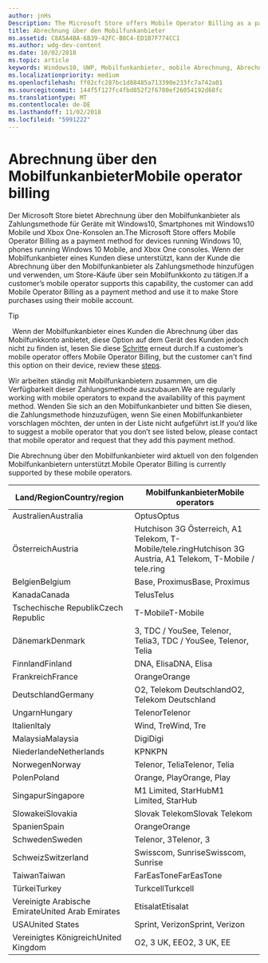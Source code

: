```yaml
---
author: jnHs
Description: The Microsoft Store offers Mobile Operator Billing as a payment method for mobile operators who support this capability.
title: Abrechnung über den Mobilfunkanbieter
ms.assetid: C8A5A4BA-6B39-42FC-B8C4-ED1B7F774CC1
ms.author: wdg-dev-content
ms.date: 10/02/2018
ms.topic: article
keywords: Windows10, UWP, Mobilfunkanbieter, mobile Abrechnung, Abrechnung über den Mobilfunkanbieter
ms.localizationpriority: medium
ms.openlocfilehash: ff02cfc287bc1d88485a713390e233fc7a742a01
ms.sourcegitcommit: 144f5f127fc4fbd852f2f6780ef26054192d68fc
ms.translationtype: MT
ms.contentlocale: de-DE
ms.lasthandoff: 11/02/2018
ms.locfileid: "5991222"
---
```

# <a name="mobile-operator-billing"></a><span data-ttu-id="221dd-103">Abrechnung über den Mobilfunkanbieter</span><span class="sxs-lookup"><span data-stu-id="221dd-103">Mobile operator billing</span></span>


<span data-ttu-id="221dd-104">Der Microsoft Store bietet Abrechnung über den Mobilfunkanbieter als Zahlungsmethode für Geräte mit Windows10, Smartphones mit Windows10 Mobile und Xbox One-Konsolen an.</span><span class="sxs-lookup"><span data-stu-id="221dd-104">The Microsoft Store offers Mobile Operator Billing as a payment method for devices running Windows 10, phones running Windows 10 Mobile, and Xbox One consoles.</span></span> <span data-ttu-id="221dd-105">Wenn der Mobilfunkanbieter eines Kunden diese unterstützt, kann der Kunde die Abrechnung über den Mobilfunkanbieter als Zahlungsmethode hinzufügen und verwenden, um Store-Käufe über sein Mobilfunkkonto zu tätigen.</span><span class="sxs-lookup"><span data-stu-id="221dd-105">If a customer’s mobile operator supports this capability, the customer can add Mobile Operator Billing as a payment method and use it to make Store purchases using their mobile account.</span></span>

> [!TIP]
>  <span data-ttu-id="221dd-106">Wenn der Mobilfunkanbieter eines Kunden die Abrechnung über das Mobilfunkkonto anbietet, diese Option auf dem Gerät des Kunden jedoch nicht zu finden ist, lesen Sie diese [Schritte](http://go.microsoft.com/fwlink/p/?LinkId=523993) erneut durch.</span><span class="sxs-lookup"><span data-stu-id="221dd-106">If a customer’s mobile operator offers Mobile Operator Billing, but the customer can't find this option on their device, review these [steps](http://go.microsoft.com/fwlink/p/?LinkId=523993).</span></span>

<span data-ttu-id="221dd-107">Wir arbeiten ständig mit Mobilfunkanbietern zusammen, um die Verfügbarkeit dieser Zahlungsmethode auszubauen.</span><span class="sxs-lookup"><span data-stu-id="221dd-107">We are regularly working with mobile operators to expand the availability of this payment method.</span></span> <span data-ttu-id="221dd-108">Wenden Sie sich an den Mobilfunkanbieter und bitten Sie diesen, die Zahlungsmethode hinzuzufügen, wenn Sie einen Mobilfunkanbieter vorschlagen möchten, der unten in der Liste nicht aufgeführt ist.</span><span class="sxs-lookup"><span data-stu-id="221dd-108">If you’d like to suggest a mobile operator that you don’t see listed below, please contact that mobile operator and request that they add this payment method.</span></span>

<span data-ttu-id="221dd-109">Die Abrechnung über den Mobilfunkanbieter wird aktuell von den folgenden Mobilfunkanbietern unterstützt.</span><span class="sxs-lookup"><span data-stu-id="221dd-109">Mobile Operator Billing is currently supported by these mobile operators.</span></span>

| <span data-ttu-id="221dd-110">Land/Region</span><span class="sxs-lookup"><span data-stu-id="221dd-110">Country/region</span></span>  | <span data-ttu-id="221dd-111">Mobilfunkanbieter</span><span class="sxs-lookup"><span data-stu-id="221dd-111">Mobile operators</span></span>                 |
|-----------------|----------------------------------|
| <span data-ttu-id="221dd-112">Australien</span><span class="sxs-lookup"><span data-stu-id="221dd-112">Australia</span></span>       | <span data-ttu-id="221dd-113">Optus</span><span class="sxs-lookup"><span data-stu-id="221dd-113">Optus</span></span>                            |
| <span data-ttu-id="221dd-114">Österreich</span><span class="sxs-lookup"><span data-stu-id="221dd-114">Austria</span></span>         | <span data-ttu-id="221dd-115">Hutchison 3G Österreich, A1 Telekom, T-Mobile/tele.ring</span><span class="sxs-lookup"><span data-stu-id="221dd-115">Hutchison 3G Austria, A1 Telekom, T-Mobile / tele.ring</span></span>  |
| <span data-ttu-id="221dd-116">Belgien</span><span class="sxs-lookup"><span data-stu-id="221dd-116">Belgium</span></span>         | <span data-ttu-id="221dd-117">Base, Proximus</span><span class="sxs-lookup"><span data-stu-id="221dd-117">Base, Proximus</span></span>                   |
| <span data-ttu-id="221dd-118">Kanada</span><span class="sxs-lookup"><span data-stu-id="221dd-118">Canada</span></span>          | <span data-ttu-id="221dd-119">Telus</span><span class="sxs-lookup"><span data-stu-id="221dd-119">Telus</span></span>                            |
| <span data-ttu-id="221dd-120">Tschechische Republik</span><span class="sxs-lookup"><span data-stu-id="221dd-120">Czech Republic</span></span>  | <span data-ttu-id="221dd-121">T-Mobile</span><span class="sxs-lookup"><span data-stu-id="221dd-121">T-Mobile</span></span>                         |
| <span data-ttu-id="221dd-122">Dänemark</span><span class="sxs-lookup"><span data-stu-id="221dd-122">Denmark</span></span>         | <span data-ttu-id="221dd-123">3, TDC / YouSee, Telenor, Telia</span><span class="sxs-lookup"><span data-stu-id="221dd-123">3, TDC / YouSee, Telenor, Telia</span></span>  |
| <span data-ttu-id="221dd-124">Finnland</span><span class="sxs-lookup"><span data-stu-id="221dd-124">Finland</span></span>         | <span data-ttu-id="221dd-125">DNA, Elisa</span><span class="sxs-lookup"><span data-stu-id="221dd-125">DNA, Elisa</span></span>                       |
| <span data-ttu-id="221dd-126">Frankreich</span><span class="sxs-lookup"><span data-stu-id="221dd-126">France</span></span>          | <span data-ttu-id="221dd-127">Orange</span><span class="sxs-lookup"><span data-stu-id="221dd-127">Orange</span></span>                           |
| <span data-ttu-id="221dd-128">Deutschland</span><span class="sxs-lookup"><span data-stu-id="221dd-128">Germany</span></span>         | <span data-ttu-id="221dd-129">O2, Telekom Deutschland</span><span class="sxs-lookup"><span data-stu-id="221dd-129">O2, Telekom Deutschland</span></span>          |
| <span data-ttu-id="221dd-130">Ungarn</span><span class="sxs-lookup"><span data-stu-id="221dd-130">Hungary</span></span>         | <span data-ttu-id="221dd-131">Telenor</span><span class="sxs-lookup"><span data-stu-id="221dd-131">Telenor</span></span>                          |
| <span data-ttu-id="221dd-132">Italien</span><span class="sxs-lookup"><span data-stu-id="221dd-132">Italy</span></span>           | <span data-ttu-id="221dd-133">Wind, Tre</span><span class="sxs-lookup"><span data-stu-id="221dd-133">Wind, Tre</span></span>                        |
| <span data-ttu-id="221dd-134">Malaysia</span><span class="sxs-lookup"><span data-stu-id="221dd-134">Malaysia</span></span>        | <span data-ttu-id="221dd-135">Digi</span><span class="sxs-lookup"><span data-stu-id="221dd-135">Digi</span></span>                             |
| <span data-ttu-id="221dd-136">Niederlande</span><span class="sxs-lookup"><span data-stu-id="221dd-136">Netherlands</span></span>     | <span data-ttu-id="221dd-137">KPN</span><span class="sxs-lookup"><span data-stu-id="221dd-137">KPN</span></span>                              |
| <span data-ttu-id="221dd-138">Norwegen</span><span class="sxs-lookup"><span data-stu-id="221dd-138">Norway</span></span>          | <span data-ttu-id="221dd-139">Telenor, Telia</span><span class="sxs-lookup"><span data-stu-id="221dd-139">Telenor, Telia</span></span>                   |
| <span data-ttu-id="221dd-140">Polen</span><span class="sxs-lookup"><span data-stu-id="221dd-140">Poland</span></span>          | <span data-ttu-id="221dd-141">Orange, Play</span><span class="sxs-lookup"><span data-stu-id="221dd-141">Orange, Play</span></span>                     |
| <span data-ttu-id="221dd-142">Singapur</span><span class="sxs-lookup"><span data-stu-id="221dd-142">Singapore</span></span>       | <span data-ttu-id="221dd-143">M1 Limited, StarHub</span><span class="sxs-lookup"><span data-stu-id="221dd-143">M1 Limited, StarHub</span></span>              |
| <span data-ttu-id="221dd-144">Slowakei</span><span class="sxs-lookup"><span data-stu-id="221dd-144">Slovakia</span></span>        | <span data-ttu-id="221dd-145">Slovak Telekom</span><span class="sxs-lookup"><span data-stu-id="221dd-145">Slovak Telekom</span></span>                   |
| <span data-ttu-id="221dd-146">Spanien</span><span class="sxs-lookup"><span data-stu-id="221dd-146">Spain</span></span>           | <span data-ttu-id="221dd-147">Orange</span><span class="sxs-lookup"><span data-stu-id="221dd-147">Orange</span></span>                           |
| <span data-ttu-id="221dd-148">Schweden</span><span class="sxs-lookup"><span data-stu-id="221dd-148">Sweden</span></span>          | <span data-ttu-id="221dd-149">Telenor, 3</span><span class="sxs-lookup"><span data-stu-id="221dd-149">Telenor, 3</span></span>                       |
| <span data-ttu-id="221dd-150">Schweiz</span><span class="sxs-lookup"><span data-stu-id="221dd-150">Switzerland</span></span>     | <span data-ttu-id="221dd-151">Swisscom, Sunrise</span><span class="sxs-lookup"><span data-stu-id="221dd-151">Swisscom, Sunrise</span></span>                |
| <span data-ttu-id="221dd-152">Taiwan</span><span class="sxs-lookup"><span data-stu-id="221dd-152">Taiwan</span></span>          | <span data-ttu-id="221dd-153">FarEasTone</span><span class="sxs-lookup"><span data-stu-id="221dd-153">FarEasTone</span></span>                       |
| <span data-ttu-id="221dd-154">Türkei</span><span class="sxs-lookup"><span data-stu-id="221dd-154">Turkey</span></span>          | <span data-ttu-id="221dd-155">Turkcell</span><span class="sxs-lookup"><span data-stu-id="221dd-155">Turkcell</span></span>                         |
| <span data-ttu-id="221dd-156">Vereinigte Arabische Emirate</span><span class="sxs-lookup"><span data-stu-id="221dd-156">United Arab Emirates</span></span> | <span data-ttu-id="221dd-157">Etisalat</span><span class="sxs-lookup"><span data-stu-id="221dd-157">Etisalat</span></span>                    |
| <span data-ttu-id="221dd-158">USA</span><span class="sxs-lookup"><span data-stu-id="221dd-158">United States</span></span>   | <span data-ttu-id="221dd-159">Sprint, Verizon</span><span class="sxs-lookup"><span data-stu-id="221dd-159">Sprint, Verizon</span></span>                  |
| <span data-ttu-id="221dd-160">Vereinigtes Königreich</span><span class="sxs-lookup"><span data-stu-id="221dd-160">United Kingdom</span></span>  | <span data-ttu-id="221dd-161">O2, 3 UK, EE</span><span class="sxs-lookup"><span data-stu-id="221dd-161">O2, 3 UK, EE</span></span>                     |

 



 


 

 




